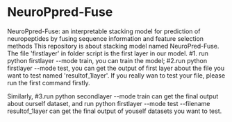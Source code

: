 # NeuroPpred-Fuse
NeuroPpred-Fuse: an interpretable stacking model for prediction of neuropeptides by fusing sequence information and feature selection methods
This repository is about stacking model named NeuroPred-Fuse.
The file 'firstlayer' in folder script is the first layer in our model.
#1. run python firstlayer --mode train, you can train the model;
#2.run python firstlayer --mode test, you can get the output of first layer about the file you want to test named 'resultof_1layer'. If you really wan to test your file, please run the first command firstly.

Similarly,
#3.run python secondlayer --mode train can get the final output about ourself dataset, and run python firstlayer --mode test --filename resultof_1layer can get the final output of youself datasets you want to test.
